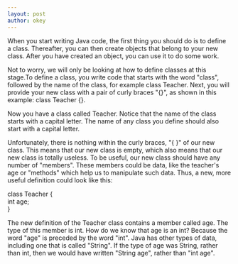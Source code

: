```yaml
---
layout: post
author: okey
---
```

When you start writing Java code, the first thing you should do is to define a class.
Thereafter, you can then create objects that belong to your new class. After you have created
an object, you can use it to do some work.

Not to worry, we will only be looking at how to define classes at this stage.To define a class, 
you write code that starts with the word "class", followed by the name of the class, for example 
class Teacher. Next, you will provide your new class with a pair of curly braces "{}", as shown in 
this example: class Teacher {}.

Now you have a class called Teacher. Notice that the name of the class starts with a capital letter.
The name of any class you define should also start with a capital letter.

Unfortunately, there is nothing within the curly braces, "{ }" of our new class. This means that 
our new class is empty, which also means that our new class is totally useless. To be useful, our
new class should have any number of "members". These members could be data, like the teacher's age or
"methods" which help us to manipulate such data. Thus, a new, more useful definition could look
like this:

class Teacher { </br>int age;</br> }

The new definition of the Teacher class contains a member called age. The type of this member is
int. How do we know that age is an int? Because the word "age" is preceded by the word "int". Java
has other types of data, including one that is called "String". If the type of age was String, rather than
int, then we would have written "String age", rather than "int age".
